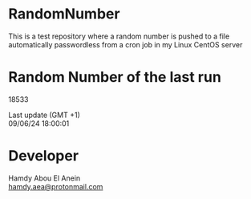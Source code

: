 # RandomNumber    
This is a test repository where a random number is pushed to a file automatically passwordless from a cron job in my Linux CentOS server    
# Random Number of the last run   
18533
      
Last update (GMT +1)    
09/06/24 18:00:01
# Developer    
Hamdy Abou El Anein   
hamdy.aea@protonmail.com
